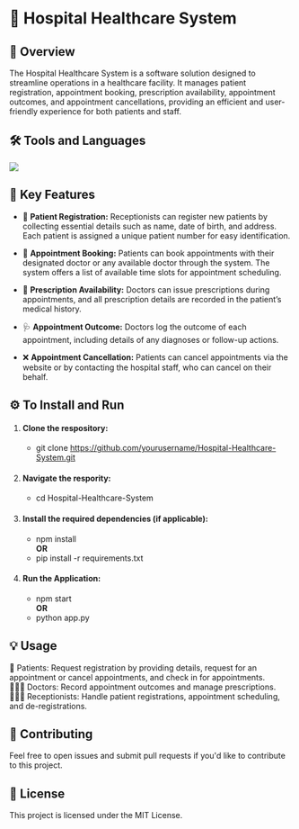 # 🏥 Hospital Healthcare System
## 📝 Overview
The Hospital Healthcare System is a software solution designed to streamline operations in a healthcare facility. It manages patient registration, appointment booking, prescription availability, appointment outcomes, and appointment cancellations, providing an efficient and user-friendly experience for both patients and staff.

## 🛠 Tools and Languages <br>
[![](https://skillicons.dev/icons?i=py,mysql&perline=12)]()
         
## 🚀 Key Features
- 📝 **Patient Registration:** Receptionists can register new patients by collecting essential details such as name, date of birth, and address. Each patient is assigned a unique patient number for easy identification.

- 📅 **Appointment Booking:** Patients can book appointments with their designated doctor or any available doctor through the system. The system offers a list of available time slots for appointment scheduling.

- 💊 **Prescription Availability:** Doctors can issue prescriptions during appointments, and all prescription details are recorded in the patient’s medical history.

- 🩺 **Appointment Outcome:** Doctors log the outcome of each appointment, including details of any diagnoses or follow-up actions.

- ❌ **Appointment Cancellation:** Patients can cancel appointments via the website or by contacting the hospital staff, who can cancel on their behalf.

## ⚙️  To Install and Run
1. #### Clone the respository:
   - git clone https://github.com/yourusername/Hospital-Healthcare-System.git
2. #### Navigate the respority:
   - cd Hospital-Healthcare-System
3. #### Install the required dependencies (if applicable):
   - npm install <br>
       **OR** <br>
   - pip install -r requirements.txt <br>
4. #### Run the Application:
   - npm start <br>
       **OR** <br>
   - python app.py

## 💡 Usage
👤 Patients: Request registration by providing details, request for an appointment or cancel appointments, and check in for appointments.<br>
👩🏽‍⚕️ Doctors: Record appointment outcomes and manage prescriptions.<br>
👩🏽‍💻 Receptionists: Handle patient registrations, appointment scheduling, and de-registrations.

## 🤝 Contributing
Feel free to open issues and submit pull requests if you'd like to contribute to this project.

## 📝 License
This project is licensed under the MIT License.
